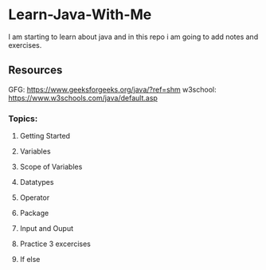 # Learn-Java-With-Me

I am starting to learn about java and in this repo i am going to add notes and exercises.

## Resources

GFG: https://www.geeksforgeeks.org/java/?ref=shm
w3school: https://www.w3schools.com/java/default.asp

### Topics:

1. Getting Started

2. Variables

3. Scope of Variables

4. Datatypes

5. Operator

6. Package

7. Input and Ouput

8.  Practice 3 excercises

9. If else
